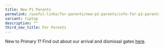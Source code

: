 ```yaml
---
title: New P1 Parents
permalink: /useful-links/for-parents/new-p1-parents/info-for-p1-parents/parents-gateway/
variant: tiptap
description: ""
third_nav_title: For Parents
---
```

<p>New to Primary 1? Find out about our arrival and dismissal gates <a href="https://sites.google.com/view/p1parentswtp" rel="noopener nofollow" target="_blank">here</a>.</p>